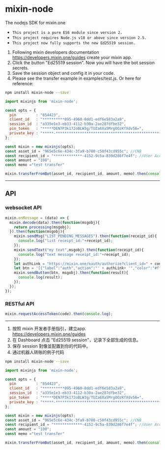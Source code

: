 # mixin-node
The nodejs SDK for mixin.one

- `This project is a pure ES6 module since version 2.`
- `This project requires Node.js v18 or above since version 2.5.`
- `This project now fully supports the new Ed25519 session.`

1. Following mixin developers documentation https://developers.mixin.one/guides create your mixin app.
2. Click the button "Ed25519 session". Now you will have the bot session secrets.
3. Save the session object and config it in your code.
4. Please see the transfer example in examples/test.js. Or here for reference:

```bash
npm install mixin-node --save
```

```javascript
import mixinjs from 'mixin-node';

const opts = {
  pin         : "854423",
  client_id   : "**********095-4960-8dd1-edf6e583a2a9",
  session_id  : "a335e1e3-eb33-4112-b30a-2ae287dfbe32",
  pin_token   : "*****DEN7P3k172oBLW3g/TUZa6Xa5MrgOOzKfXdv5A=",
  private_key : "*****-*******************************************************",
};

const mixin = new mixinjs(opts);
const asset_id = "965e5c6e-434c-3fa9-b780-c50f43cd955c"; //CNB
const recipient_id = "*************-4152-9c5a-839d286f7e4f"; //User Account ID
const amount = "100";
const memo ="test transfer"

mixin.transferFromBot(asset_id, recipient_id, amount, memo).then(console.log).catch(console.error);
```
-----------
## API

### websocket API
```javascript
mixin.onMessage = (data) => {
  mixin.decode(data).then(function(msgobj){
    return processing(msgobj);
  }).then(function(msgobj){
    mixin.sendMsg("LIST_PENDING_MESSAGES").then(function(receipt_id){
      console.log("list receipt_id:"+receipt_id);
    });
    mixin.sendText("my text",msgobj).then(function(receipt_id){
      console.log("text message receipt_id:"+receipt_id);
    });
    let authLink = "https://mixin.one/oauth/authorize?client_id=" + config.mixin.client_id + "&scope=PROFILE:READ";
    let btn = '[{"label":"auth","action":"' + authLink+ '","color":"#ff0033"}]'
    mixin.sendButton(btn, msgobj).then(function(result){
      console.log(result);
    });
  });
});
```

### RESTful API
```javascript
mixin.requestAccessToken(code).then(console.log);
```

-----------

1. 按照 mixin 开发者手册指引，建立app. https://developers.mixin.one/guides
2. 在 Dashboard 点击 "Ed25519 session"，记录下全部生成的信息。
3. 保存 session 對像並配置到你的代码中。
4. 通过机器人转账的例子代码

```bash
npm install mixin-node --save
```

```javascript
import mixinjs from 'mixin-node';

const opts = {
  pin         : "854423",
  client_id   : "**********095-4960-8dd1-edf6e583a2a9",
  session_id  : "a335e1e3-eb33-4112-b30a-2ae287dfbe32",
  pin_token   : "*****DEN7P3k172oBLW3g/TUZa6Xa5MrgOOzKfXdv5A=",
  private_key : "*****-*******************************************************",
};

const mixin = new mixinjs(opts);
const asset_id = "965e5c6e-434c-3fa9-b780-c50f43cd955c"; //CNB
const recipient_id = "*************-4152-9c5a-839d286f7e4f"; //User Account ID
const amount = "100";
const memo ="test transfer"

mixin.transferFromBot(asset_id, recipient_id, amount, memo).then(console.log).catch(console.error);
```
